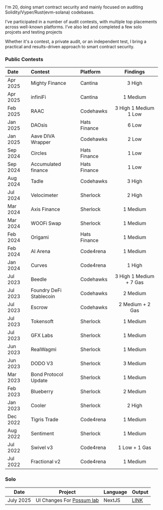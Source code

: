 I'm 20, doing smart contract security and mainly focused on auditing Solidity/Vyper/Rust(evm-solana) codebases. 

I’ve participated in a number of audit contests, with multiple top placements across well-known platforms. I’ve also led and completed a few solo projcets and testing projects

Whether it's a contest, a private audit, or an independent test, I bring a practical and results-driven approach to smart contract security.

### Public Contests  
| Date             | Contest                                                                       | Platform                                                                                 | Findings |
|:-------------------|:------------------------------------------------------------------------------|:--------------------------------------------------------------------------------------------|:-------:|
| Apr 2025 | Mighty Finance | Cantina | 3 High |
| Apr 2025 | infiniFi | Cantina | 1 Medium |
| Feb 2025 | RAAC | Codehawks | 3 High 1 Medium 1 Low |
| Jan 2025 | DAOsis | Hats Finance | 6 Low |
| Jan 2025 | Aave DIVA Wrapper | Codehawks | 2 Low |
| Sep 2024 | Circles | Hats Finance | 1 Low |
| Sep 2024 | Accumulated finance | Hats Finance | 1 Low |
| Aug 2024 | Tadle | Codehawks | 3 High |
| Jul 2024 | Velocimeter | Sherlock | 2 High |
| Mar 2024 | Axis Finance | Sherlock | 1 Medium |
| Mar 2024 | WOOFi Swap | Sherlock | 1 Medium |
| Feb 2024  | Origami | Hats Finance | 1 Medium |
| Feb 2024  | AI Arena | Code4rena | 1 Medium |
| Jan 2024  | Curves | Code4rena | 1 High |
| Jul 2023  | Beedle | Codehawks | 3 High 1 Medium + 7 Gas |
| Jul 2023  | Foundry DeFi Stablecoin | Codehawks | 2 Medium |
| Jul 2023  | Escrow | Codehawks | 2 Medium + 2 Gas |
| Jul 2023  | Tokensoft | Sherlock | 1 Medium |
| Jul 2023  | GFX Labs | Sherlock | 1 Medium |
| Jun 2023  | RealWagmi | Sherlock | 1 Medium |
| Jun 2023  | DODO V3 | Sherlock | 3 Medium |
| Mar 2023  | Bond Protocol Update | Sherlock | 1 Medium |
| Feb 2023  | Blueberry | Sherlock | 2 Medium |
| Jan 2023  | Cooler | Sherlock | 2 High |
| Dec 2022  | Tigris Trade | Code4rena | 1 Medium |
| Aug 2022 | Sentiment | Sherlock | 1 Medium |
| Jul 2022  | Swivel v3 | Code4rena | 1 Low + 1 Gas |
| Jul 2022  | Fractional v2 | Code4rena | 1 Medium |

### Solo
| Date         | Project         | Language   | Output         |
|--------------|------------------|------------|----------------|
| July 2025    | UI Changes For [Possum lab](https://www.possumlabs.io)      | NextJS   | [LINK](https://possumportals-git-dev-possumlabs.vercel.app/)  |

